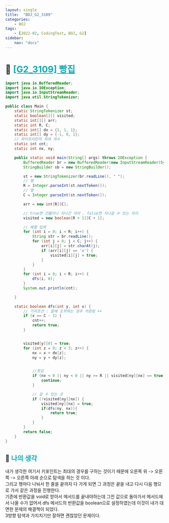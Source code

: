 ```yaml
---
layout: single
title:  "BOJ_G2_3109"
categories: 
    - BOJ
tags: 
    - [2022-02, CodingTest, BOJ, G2]
sidebar:
    nav: "docs"
---
```


# 📁 <b><a style="color:#00adb5" href="https://www.acmicpc.net/problem/3109" target=_blank>[G2_3109] 빵집</a></b>

```java
import java.io.BufferedReader;
import java.io.IOException;
import java.io.InputStreamReader;
import java.util.StringTokenizer;

public class Main {
    static StringTokenizer st;
    static boolean[][] visited;
    static int[][] arr;
    static int R, C;
    static int[] dx = {1, 1, 1};
    static int[] dy = {-1, 0, 1};
    // 파이프라인의 최대 개수
    static int cnt;
    static int nx, ny;

    public static void main(String[] args) throws IOException {
        BufferedReader br = new BufferedReader(new InputStreamReader(System.in));
        StringBuilder sb = new StringBuilder();

        st = new StringTokenizer(br.readLine(), " ");
        // 행
        R = Integer.parseInt(st.nextToken());
        // 열
        C = Integer.parseInt(st.nextToken());

        arr = new int[R][C];

        // true면 건물이나 지나간 자리 , false면 지나갈 수 있는 자리
        visited = new boolean[R + 1][C + 1];

        // 배열 입력
        for (int i = 0; i < R; i++) {
            String str = br.readLine();
            for (int j = 0; j < C; j++) {
                arr[i][j] = str.charAt(j);
                if (arr[i][j] == 'x') {
                    visited[i][j] = true;
                }
            }
        }
        for (int i = 0; i < R; i++) {
            dfs(i, 0);
        }
        System.out.println(cnt);

    }

    static boolean dfs(int y, int x) {
        // 기저조건 : 끝에 도착하는 경우 카운팅 ++
        if (x == C - 1) {
            cnt++;
            return true;
        }


        visited[y][0] = true;
        for (int z = 0; z < 3; z++) {
            nx = x + dx[z];
            ny = y + dy[z];


            //못감
            if (nx < 0 || ny < 0 || ny >= R || visited[ny][nx] == true) {
                continue;
            }

            // 갈 수 있는 곳
            if (!visited[ny][nx]) {
                visited[ny][nx] = true;
                if(dfs(ny, nx)){
                    return true;
                }
            }
        }
        return false;
    }
}
```


## 🤔 <b><a style="color:#00adb5">나의 생각</a></b>
내가 생각한 여기서 키포인트는 최대의 경우를 구하는 것이기 때문에 오른쪽 위 -> 오른쪽 -> 오른쪽 아래 순으로 탐색을 하는 것 이다.<br>
그리고 행마다 나눠서 한 줄을 끝까지 다 가게 되면 그 과정은 끝을 내고 다시 다음 행으로 가서 같은 과정을 진행한다.<br>
기존에 반환값을 void로 받아서 메서드를 끝내야하는데 그전 값으로 돌아가서 메서드에서 나올 수가 없어서 dfs 메서드의 반환값을 boolean으로 설정하였는데 이것이 내가 대면한 문제의 해결책이 되었다. <br>
3방향 탐색과 가지치기만 잘하면 괜찮았던 문제이다.